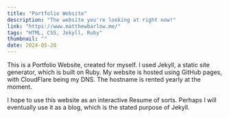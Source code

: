 ```yaml
---
title: "Portfolio Website"
description: "The website you're looking at right now!"
link: "https://www.matthewbarlow.me/"
tags: "HTML, CSS, Jekyll, Ruby"
thumbnail: ""
date: 2024-05-28
---
```


This is a Portfolio Website, created for myself. I used Jekyll, a static site generator, which is built on Ruby. My website is hosted using GitHub pages, with CloudFlare being my DNS. The hostname is rented yearly at the moment. 

I hope to use this website as an interactive Resume of sorts. Perhaps I will eventually use it as a blog, which is the stated purpose of Jekyll.